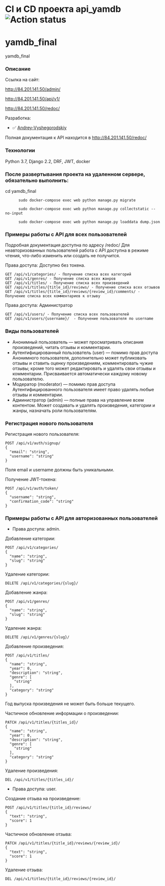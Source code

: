 # CI и CD проекта api_yamdb ![Action status](https://github.com/Andrey-Vyshegorodskiy/yamdb_final/actions/workflows/yamdb_workflow.yml/badge.svg)

# yamdb_final
yamdb_final
### Описание

Ссылка на сайт:

http://84.201.141.50/admin/

http://84.201.141.50/api/v1/

http://84.201.141.50/redoc/

Разработка:
- :white_check_mark: [Andrey-Vyshegorodskiy](https://github.com/Andrey-Vyshegorodskiy)

Полная документация к API находится в http://84.201.141.50/redoc/
### Технологии
Python 3.7, Django 2.2, DRF, JWT, docker
### После развертывания проекта на удаленном сервере, обязательно выполнить:

cd yamdb_final

          sudo docker-compose exec web python manage.py migrate

          sudo docker-compose exec web python manage.py collectstatic --no-input

          sudo docker-compose exec web python manage.py loaddata dump.json




### Примеры работы с API для всех пользователей
Подробная документация доступна по адресу /redoc/
Для неавторизованных пользователей работа с API доступна в режиме чтения,
что-либо изменить или создать не получится. 

Права доступа: Доступно без токена.
```
GET /api/v1/categories/ - Получение списка всех категорий
GET /api/v1/genres/ - Получение списка всех жанров
GET /api/v1/titles/ - Получение списка всех произведений
GET /api/v1/titles/{title_id}/reviews/ - Получение списка всех отзывов
GET /api/v1/titles/{title_id}/reviews/{review_id}/comments/ - Получение списка всех комментариев к отзыву
```
Права доступа: Администратор
```
GET /api/v1/users/ - Получение списка всех пользователей
GET /api/v1/users/{username}/  - Получение пользователя по username
```

### Виды пользователей
- Анонимный пользователь — может просматривать описания произведений, читать отзывы и комментарии.
- Аутентифицированный пользователь (user) — помимо прав доступа Анонимного пользователя, дополнительно может публиковать отзывы и ставить оценку произведениям, комментировать чужие отзывы; кроме того может редактировать и удалять свои отзывы и комментарии. Присваивается автоматически каждому новому пользователю.
- Модератор (moderator) — помимо прав доступа Аутентифицированного пользователя имеет право удалять любые отзывы и комментарии.
- Администратор (admin) — полные права на управление всем контентом. Может создавать и удалять произведения, категории и жанры, назначать роли пользователям.

### Регистрация нового пользователя

Регистрация нового пользователя:
```
POST /api/v1/auth/signup/
{
  "email": "string",
  "username": "string"
}
```
Поля email и username должны быть уникальными.

Получение JWT-токена:
```
POST /api/v1/auth/token/
{
  "username": "string",
  "confirmation_code": "string"
}
```

### Примеры работы с API для авторизованных пользователей
- Права доступа: admin.

Добавление категории:
```
POST /api/v1/categories/
{
  "name": "string",
  "slug": "string"
}
```

Удаление категории:
```
DELETE /api/v1/categories/{slug}/
```

Добавление жанра:
```
POST /api/v1/genres/
{
  "name": "string",
  "slug": "string"
}
```

Удаление жанра:
```
DELETE /api/v1/genres/{slug}/
```

Добавление произведения:
```
POST /api/v1/titles/
{
  "name": "string",
  "year": 0,
  "description": "string",
  "genre": [
    "string"
  ],
  "category": "string"
}
```
Год выпуска произведения не может быть больше текущего.

Частичное обновление информации о произведении:
```
PATCH /api/v1/titles/{titles_id}/
{
  "name": "string",
  "year": 0,
  "description": "string",
  "genre": [
    "string"
  ],
  "category": "string"
}
```

Удаление произведения:
```
DEL /api/v1/titles/{titles_id}/
```

- Права доступа: user.

Создание отзыва на произведение:
```
POST /api/v1/titles/{title_id}/reviews/
{
  "text": "string",
  "score": 1
}
```

Частичное обновление отзыва:
```
PATCH /api/v1/titles/{title_id}/reviews/{review_id}/
{
  "text": "string",
  "score": 1
}
```

Удаление отзыва:
```
DEL /api/v1/titles/{title_id}/reviews/{review_id}/
```